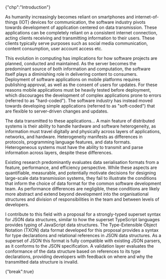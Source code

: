 {"chp":"Introduction"}

As humanity increasingly becomes reliant on smartphones and internet-of-things (IOT) devices for communication, the software industry pivots towards development of application centered on data transmission. These applications can be completely reliant on a consistent internet connection, acting clients receiving and transmitting information to their users. These clients typically serve purposes such as social media communication, content consumption, user account access etc.

This evolution in computing has implications for how software projects are planned, conducted and maintained. As the server becomes the predominant source of both information and computation, the software itself plays a diminishing role in delivering content to consumers. Deployment of software applications on mobile platforms requires publishing approval, as well as the consent of users for updates. For these reasons mobile applications must be heavily tested before deployment, which discourages the development of complex applications prone to errors (referred to as "hard-coded"). The software industry has instead moved towards developing simple applications (referred to as "soft-coded") that are flexible to server-driven changes and updates.

The data transmitted to these applications... A main feature of distributed systems is their ability to handle hardware and software heterogeneity, as information must travel digitally and physically across layers of applications, networks, and hardware. Heterogeneity manifests as differences in protocols, programming language features, and data formats. Heterogeneous systems must have the ability to transmit and parse information across layers, despite these differences.

Existing research predominantly evaluates data serialisation formats from a feature, performance, and efficiency perspective. While these aspects are quantifiable, measurable, and potentially motivate decisions for designing large-scale data transmission systems, they fail to illustrate the conditions that inform the choice of data format for the common software development team. As performance differences are negligible, these conditions are likely more abstract and extend beyond development into the organisational structures and division of responsibilities in the team and between levels of developers.

I contribute to this field with a proposal for a strongly-typed superset syntax for JSON data structures, similar to how the superset TypeScript languages provides typing of JavaScript data structures. The Type-Extensible Object Notation (TXON) data format developed for this proposal provides a syntax for type declarations and relational references in JSON data structures. As a superset of JSON this format is fully compatible with existing JSON parsers, as it conforms to the JSON specification. A validation layer evaluates the conformance of the data structure based on references to its type declarations, providing developers with feedback on where and why the transmitted data structure is invalid.

{"break":true}
